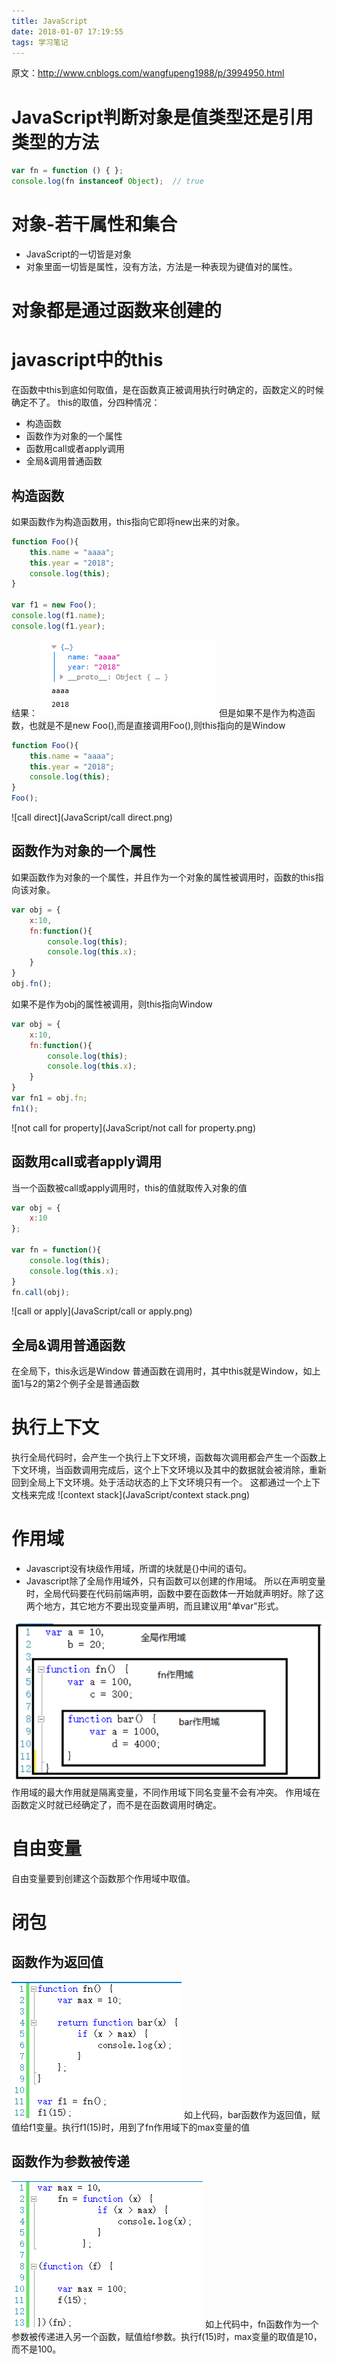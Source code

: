 ```yaml
---
title: JavaScript
date: 2018-01-07 17:19:55
tags: 学习笔记
---
```


原文：http://www.cnblogs.com/wangfupeng1988/p/3994950.html

# JavaScript判断对象是值类型还是引用类型的方法

```javascript
var fn = function () { };
console.log(fn instanceof Object);  // true
```

# 对象-若干属性和集合

- JavaScript的一切皆是对象
- 对象里面一切皆是属性，没有方法，方法是一种表现为键值对的属性。

# 对象都是通过函数来创建的

# javascript中的this

在函数中this到底如何取值，是在函数真正被调用执行时确定的，函数定义的时候确定不了。
this的取值，分四种情况：

- 构造函数
- 函数作为对象的一个属性
- 函数用call或者apply调用
- 全局&调用普通函数
  
## 构造函数

如果函数作为构造函数用，this指向它即将new出来的对象。

```javascript
function Foo(){
    this.name = "aaaa";
    this.year = "2018";
    console.log(this);
}

var f1 = new Foo();
console.log(f1.name);
console.log(f1.year);
```

结果：
![constructor](JavaScript/构造函数.png)
但是如果不是作为构造函数，也就是不是new Foo(),而是直接调用Foo(),则this指向的是Window

```javascript
function Foo(){
    this.name = "aaaa";
    this.year = "2018";
    console.log(this);
}
Foo();
```

![call direct](JavaScript/call direct.png)

## 函数作为对象的一个属性

如果函数作为对象的一个属性，并且作为一个对象的属性被调用时，函数的this指向该对象。

```javascript
var obj = {
    x:10,
    fn:function(){
        console.log(this);
        console.log(this.x);
    }
}
obj.fn();
```

如果不是作为obj的属性被调用，则this指向Window

```javascript
var obj = {
    x:10,
    fn:function(){
        console.log(this);
        console.log(this.x);
    }
}
var fn1 = obj.fn;
fn1();
```

![not call for property](JavaScript/not call for property.png)

## 函数用call或者apply调用

当一个函数被call或apply调用时，this的值就取传入对象的值

```javascript
var obj = {
    x:10
};

var fn = function(){
    console.log(this);
    console.log(this.x);
}
fn.call(obj);
```

![call or apply](JavaScript/call or apply.png)

## 全局&调用普通函数

在全局下，this永远是Window
普通函数在调用时，其中this就是Window，如上面1与2的第2个例子全是普通函数

# 执行上下文

执行全局代码时，会产生一个执行上下文环境，函数每次调用都会产生一个函数上下文环境，当函数调用完成后，这个上下文环境以及其中的数据就会被消除，重新回到全局上下文环境。处于活动状态的上下文环境只有一个。
这都通过一个上下文栈来完成
![context stack](JavaScript/context stack.png)

# 作用域

- Javascript没有块级作用域，所谓的块就是{}中间的语句。
- Javascript除了全局作用域外，只有函数可以创建的作用域。
所以在声明变量时，全局代码要在代码前端声明，函数中要在函数体一开始就声明好。除了这两个地方，其它地方不要出现变量声明，而且建议用"单var"形式。

![作用域](JavaScript/作用域.png)
作用域的最大作用就是隔离变量，不同作用域下同名变量不会有冲突。
作用域在函数定义时就已经确定了，而不是在函数调用时确定。

# 自由变量

自由变量要到创建这个函数那个作用域中取值。

# 闭包

## 函数作为返回值

![函数作为返回值](JavaScript/函数作为返回值.png)
如上代码，bar函数作为返回值，赋值给f1变量。执行f1(15)时，用到了fn作用域下的max变量的值

## 函数作为参数被传递

![函数作为参数被传递](JavaScript/函数作为参数被传递.png)
如上代码中，fn函数作为一个参数被传递进入另一个函数，赋值给f参数。执行f(15)时，max变量的取值是10，而不是100。









